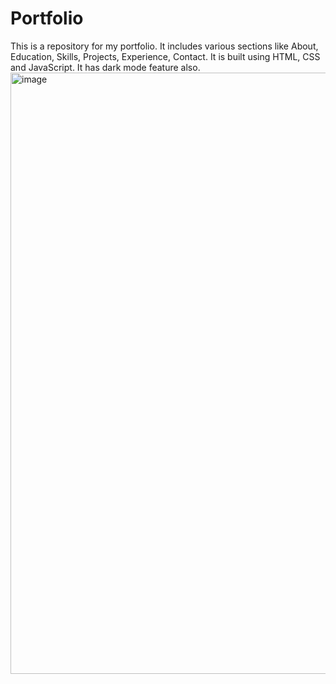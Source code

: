 # Portfolio
This is a repository for my portfolio.
It includes various sections like About, Education, Skills, Projects, Experience, Contact.
It is built using HTML, CSS and JavaScript.
It has dark mode feature also.
<img width="1918" height="962" alt="image" src="https://github.com/user-attachments/assets/b718592c-20f4-49a2-bb11-41332a254448" />

 
 
